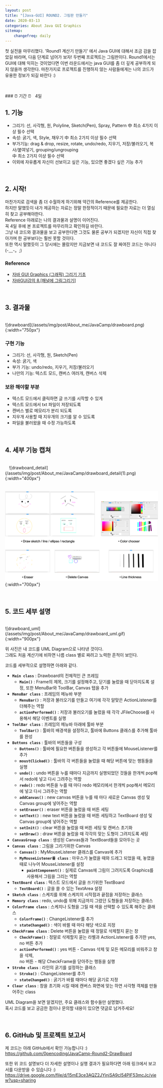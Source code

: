 ```yaml
---
layout: post
title: "[Java-GUI] ROUND2. 그림판 만들기"
date: 2020-03-13
categories: About Java GUI Graphics
sitemap:
    changefreq: daily
---
```


첫 실전을 마무리했다. 'Round1 계산기 만들기' 에서 Java GUI에 대해서 조금 감을 잡았길 바라며, 다음 단계로 넘어가 보자! 두번째 프로젝트는 그림판이다. Round1에서는 GUI에 대해 익히는 것이었다면 이번 라운드에서는 java GUI를 좀 더 깊게 공부하게 되지 않을까 생각한다. 마찬가지로 프로젝트를 진행하지 않는 사람들에게는 나의 코드가 유용한 정보가 되길 바란다 :)  
<br/>

<br/>
### ⏰ 기간 ⏰ㅤ4일
<br/>

## 1. 기능
* 그리기: 선, 사각형, 원, Polyline, Sketch(Pen), Spray, Pattern 中 최소 4가지 이상 필수 선택
* 속성: 굵기, 색, Style, 채우기 中 최소 2가지 이상 필수 선택
* 부가기능: drag & drop, resize, rotate, undo/redo, 지우기, 저장/불러오기, 복사/붙여넣기, grouping/ungrouping  
中 최소 2가지 이상 필수 선택
* 이외에 자유롭게 자신이 선보이고 싶은 기능, 있으면 좋겠다 싶은 기능 추가
<br/><br/><br/>

## 2. 시작!
마찬가지로 검색을 좀 더 수월하게 하기위해 약간의 Reference를 제공한다.  
하지만 말했듯이 내가 제공하는 자료는 정말 한정적이기 때문에 필요한 자료는 더 열심히 찾고 공부해야한다.  
Reference 아래로는 나의 결과물과 설명이 이어진다.  
꼭 4일 후에 본 프로젝트를 마무리하고 확인하길 바란다.  
그냥 내 코드와 결과물을 보고 공부한다면 그것도 물론 공부가 되겠지만 자신이 직접 찾아가며 한 공부보다는 훨씬 못할 것이다.  
또한 역시 말했듯이 그 당시에는 몰랐지만 지금보면 내 코드도 잘 짜여진 코드는 아니다 (-﹏-。;)  

### Reference
- [자바 GUI Graphics (그래픽) 그리기 기초](https://aiden1004.tistory.com/entry/%EC%9E%90%EB%B0%94-GUI-%EA%B7%B8%EB%9E%98%ED%94%BD-%EA%B7%B8%EB%A6%AC%EA%B8%B0-%EA%B8%B0%EC%B4%88)
- [자바GUI강의 8.[패널에 그림그리기]](https://blog.naver.com/khk6435/50112360444)
<br/><br/><br/>

## 3. 결과물
<br/>
![drawboard](/assets/img/post/About_me/JavaCamp/drawboard.png){:width="750px"}  

### 구현 기능
- 그리기: 선, 사각형, 원, Sketch(Pen)
- 속성: 굵기, 색
- 부가 기능: undo/redo, 지우기, 저장/불러오기
- 나만의 기능: 텍스트 모드, 캔버스 여러개, 캔버스 삭제

### 보완 해야할 부분
- 텍스트 모드에서 클릭하면 글 쓰기를 시작할 수 있게
- 텍스트 모드에서 txt 파일이 저장되도록
- 캔버스 별로 메모리가 분리 되도록
- 지우개 사용할 때 지우개의 크기를 알 수 있도록
- 파일을 불러왔을 때 수정 가능하도록
<br/><br/><br/>

## 4. 세부 기능 캡쳐
<br/>
ㅤ![drawboard_detail](/assets/img/post/About_me/JavaCamp/drawboard_detail(1).png){:width="400px"}  

ㅤ![drawboard_detail](/assets/img/post/About_me/JavaCamp/drawboard_detail(2).png){:width="700px"}
<br/><br/><br/>

## 5. 코드 세부 설명
<br/>
![drawboard_uml](/assets/img/post/About_me/JavaCamp/drawboard_uml.gif){:width="900px"}  

위 사진은 내 코드를 UML Diagram으로 나타낸 것이다.  
그래도 처음 계산기에 비하면 나름 class 별로 짜려고 노력한 흔적이 보인다.  

코드를 세부적으로 설명하면 아래와 같다.
- **`Main class`** : Drawboard의 전체적인 큰 프레임
    - **`Main()`** : Frame의 제목, 크기를 설정해주고, 닫기를 눌렀을 때 닫아지도록 설정, 또한 MenuBar와 ToolBar, Canvas 탭을 추가
- **`MenuBar class`** : 프레임의 메뉴바 부분
    - **`MenuBar()`** : 저장과 불러오기를 만들고 여기에 각각 알맞은 ActionListener를 더해주는 역할
    - **`actionPerformed()`** : 저장과 불러오기를 눌렀을 때 각각 JFileChoose를 사용해서 해당 이벤트를 실행
- **`ToolBar class`** : 프레임의 메뉴바 아래에 툴바 부분
    - **`ToolBar()`** : 툴바의 배경색을 설정하고, 툴바에 Buttons 클래스를 추가해 툴바를 완성
- **`Buttons class`** : 툴바의 버튼들을 구성
    - **`Buttons()`** : 툴바에 필요한 버튼들을 생성하고 각 버튼들에 MouseListener를 추가
    - **`moustClicked()`** : 툴바의 각 버튼들을 눌렀을 때 해당 버튼에 맞는 행동들을 실행
    - **`undo()`** : undo 버튼을 누를 때마다 지금까지 실행되었던 것들을 한개씩 pop해서 redo에 넣고 다시 그려주는 역할
    - **`redo()`** : redo 버튼을 누를 때 마다 redo 메모리에서 한개씩 pop해서 메모리에 넣고 다시 그려주는 역할
    - **`addCanvas()`** : new canvas 버튼을 누를 때 마다 새로운 Canvas 생성 및 Canvas group에 넣어주는 역할
    - **`setEraser()`** : eraser 버튼을 눌렀을 때 버튼 세팅
    - **`setText()`** : new text 버튼을 눌렀을 때 버튼 세팅하고 TextBoard 생성 및 Canvas group에 넣어주는 역할
    - **`setInit()`** : clear 버튼을 눌렀을 때 버튼 세팅 및 캔버스 초기화
    - **`setDraw()`** : draw 버튼을 눌렀을 때 각각의 맞는 도형이 그려지도록 세팅
- **`CanvasGroup class`** : 생성된 Canvas들과 TextBoard들을 모아두는 곳
- **`Canvas class`** : 그림을 그리기위한 Canvas
    - **`Canvas()`** : MyMouseListener 클래스를 Canvas에 추가
    - **`MyMouseListener를 class`** : 마우스가 눌렸을 때와 드레그 되었을 때, 놓였을 때로 나누어 MouseListener를 설정
        - **`paintComponent()`** : 실제로 Canvas에 그림이 그려지도록 Graphics를 사용해서 그림을 그리는 역할
- **`TextBoard class`** : 텍스트 모드에서 글을 쓰기위한 TextBoard
    - **`TextBoard()`** : 글을 쓸 수 있는 TextArea 설정
- **`Sketch class`** : 스케치를 위해 스케치의 시작점과 끝점을 저장하는 클래스
- **`Memory class`** : redo, undo를 위해 지금까지 그렸던 도형들을 저장하는 클래스
- **`ColorFrame class`** : 스케치나 도형을 그릴 때 색을 선택할 수 있도록 해주는 클래스
    - **`ColorFrame()`** : ChangeListener를 추가
    - **`stateChanged()`** : 색이 바뀔 때 마다 해당 색으로 지정
- **`CheckFrame class`** : Delete 버튼을 눌렀을 때 정말로 삭제할지 묻는 창
    - **`CheckFrame()`** : 정말로 삭제할지 묻는 라벨과 ActionListener를 추가한 yes, no 버튼 추가
    - **`actionPerformed()`** : yes 버튼 - Canvas 삭제 및 모든 메모리를 비워주고 창을 삭제,  
    no 버튼 - 해당 CheckFrame을 닫아주는 행동을 실행
- **`Stroke class`** : 라인의 굵기를 설정하는 클래스
    - **`Stroke()`** : ChangeListener를 추가
    - **`stateChanged()`** : 굵기가 바뀔 때마다 해당 굵기로 지정
- **`Clear class`** : 창을 초기화 시킬 때에 캔버스 화면에 맞는 하연 사각형 객체를 만들어주는 class

UML Diagram을 보면 알겠지만, 주요 클래스와 함수들만 설명했다.  
혹시 코드를 보고 궁금한 점이나 문의할 내용이 있으면 댓글로 남겨주세요!
<br/><br/><br/>

## 6. GitHub 및 프로젝트 보고서
제 코드는 아래 GitHub에서 확인 가능합니다 :)  
<https://github.com/0pencoding/JavaCamp-Round2-DrawBoard>

또한 위 코드 설명보다 더 자세한 설명이나 실행 결과가 필요하다면 아래 링크에서 보고서를 다운받을 수 있습니다 :)  
<https://drive.google.com/file/d/15mE3ce3AQZ2JYinjSA9cl54PlF53mcJc/view?usp=sharing>
<br/><br/><br/>

<!-- ## [[Round 3] 데이터 베이스 구현 ➜ ](abc)
{: style="text-align: right;"}
<br/> -->